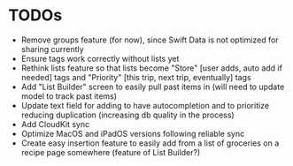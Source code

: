#  TODOs
- Remove groups feature (for now), since Swift Data is not optimized for sharing currently
- Ensure tags work correctly without lists yet
- Rethink lists feature so that lists become "Store" [user adds, auto add if needed] tags and "Priority" [this trip, next trip, eventually] tags
- Add "List Builder" screen to easily pull past items in (will need to update model to track past items)  
- Update text field for adding to have autocompletion and to prioritize reducing duplication (increasing db quality in the process)
- Add CloudKit sync
- Optimize MacOS and iPadOS versions following reliable sync
- Create easy insertion feature to easily add from a list of groceries on a recipe page somewhere (feature of List Builder?)

